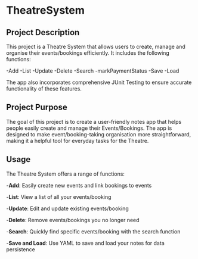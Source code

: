 # TheatreSystem

## Project Description 
This project is a Theatre System that allows users to create, manage and organise their events/bookings efficiently.
It includes the following functions:

-Add
-List
-Update
-Delete
-Search
-markPaymentStatus
-Save 
-Load

The app also incorporates comprehensive JUnit Testing to ensure accurate functionality of these features.

## Project Purpose
The goal of this project is to create a user-friendly notes app that helps people easily create and manage their Events/Bookings. The app is designed to make event/booking-taking organisation more straightforward, making it a helpful tool for everyday tasks for the Theatre.

## Usage 
The Theatre System offers a range of functions: 

-**Add**: Easily create new events and link bookings to events 

-**List**: View a list of all your events/booking

-**Update**: Edit and update existing events/booking 

-**Delete**: Remove events/bookings you no longer need

-**Search**: Quickly find specific events/booking with the search function

-**Save and Load**: Use YAML to save and load your notes for data persistence
